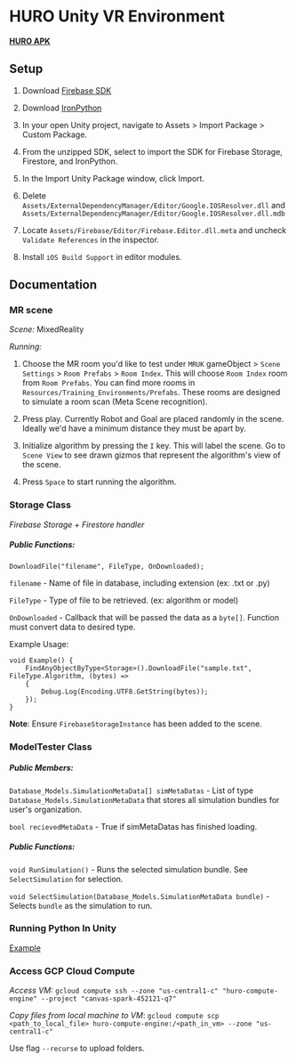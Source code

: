 # HURO Unity VR Environment
**[HURO APK](https://drive.google.com/file/d/1tVfMlSEDXV_SN2XM_-t7uihdwUckJqEs/view?usp=sharing)**


## Setup

1. Download [Firebase SDK](https://firebase.google.com/download/unity?hl=en&authuser=0&_gl=1*1hkvyve*_ga*MjczMTY1NDA4LjE3MzcyNTY4NDI.*_ga_CW55HF8NVT*MTczODE4NDEzMS41LjEuMTczODE4Nzk3Ni42LjAuMA..)

2. Download [IronPython](https://mikakalevi.com/downloads/python_for_unity.unitypackage)

3. In your open Unity project, navigate to Assets > Import Package > Custom Package.

3. From the unzipped SDK, select to import the SDK for Firebase Storage, Firestore, and IronPython.

4. In the Import Unity Package window, click Import.

5. Delete `Assets/ExternalDependencyManager/Editor/Google.IOSResolver.dll` and `Assets/ExternalDependencyManager/Editor/Google.IOSResolver.dll.mdb`

6. Locate `Assets/Firebase/Editor/Firebase.Editor.dll.meta` and uncheck `Validate References` in the inspector.

7. Install `iOS Build Support` in editor modules.


## Documentation

### MR scene

_Scene:_ MixedReality

*Running:* 

1. Choose the MR room you'd like to test under `MRUK` gameObject > `Scene Settings` > `Room Prefabs` > `Room Index`.
This will choose `Room Index` room from `Room Prefabs`. You can find more rooms in `Resources/Training_Environments/Prefabs`. These rooms are designed to simulate a room scan (Meta Scene recognition).

2. Press play. Currently Robot and Goal are placed randomly in the scene. Ideally we'd have a minimum distance they must be apart by.

3. Initialize algorithm by pressing the `I` key. This will label the scene. Go to `Scene View` to see drawn gizmos that represent the algorithm's view of the scene.

4. Press `Space` to start running the algorithm.


### Storage Class

_Firebase Storage + Firestore handler_
##### Public Functions:
`DownloadFile("filename", FileType, OnDownloaded);`

`filename` - Name of file in database, including extension (ex: .txt or .py)

`FileType` - Type of file to be retrieved. (ex: algorithm or model)

`OnDownloaded` - Callback that will be passed the data as a `byte[]`. Function must convert data to desired type.

Example Usage:
```
void Example() {
    FindAnyObjectByType<Storage>().DownloadFile("sample.txt", FileType.Algorithm, (bytes) =>
    {
        Debug.Log(Encoding.UTF8.GetString(bytes));
    });
}

```

**Note**: Ensure `FirebaseStorageInstance` has been added to the scene.


### ModelTester Class
##### Public Members:
`Database_Models.SimulationMetaData[] simMetaDatas` - List of type `Database_Models.SimulationMetaData` that stores all simulation bundles for user's organization.

`bool recievedMetaData` - True if simMetaDatas has finished loading.

##### Public Functions:
`void RunSimulation()` - Runs the selected simulation bundle. See `SelectSimulation` for selection.

`void SelectSimulation(Database_Models.SimulationMetaData bundle)` - Selects `bundle` as the simulation to run.

### Running Python In Unity
[Example](https://mikalikes.men/use-python-with-unity-3d-the-definitive-guide/)

### Access GCP Cloud Compute

*Access VM:* `gcloud compute ssh --zone "us-central1-c" "huro-compute-engine" --project "canvas-spark-452121-q7"`

*Copy files from local machine to VM*: `gcloud compute scp <path_to_local_file> huro-compute-engine:/<path_in_vm> --zone "us-central1-c"`

Use flag `--recurse` to upload folders.
